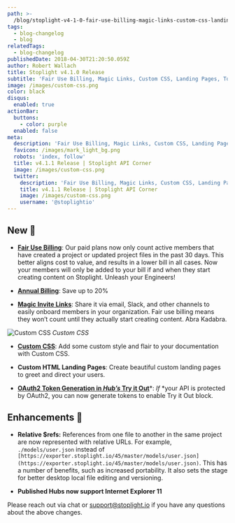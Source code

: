 ```yaml
---
path: >-
  /blog/stoplight-v4-1-0-fair-use-billing-magic-links-custom-css-landing-pages-token-generation-2f38aabdb78b
tags:
  - blog-changelog
  - blog
relatedTags:
  - blog-changelog
publishedDate: 2018-04-30T21:20:50.059Z
author: Robert Wallach
title: Stoplight v4.1.0 Release
subtitle: 'Fair Use Billing, Magic Links, Custom CSS, Landing Pages, Token Generation'
image: /images/custom-css.png
color: black
disqus:
  enabled: true
actionBar:
  buttons:
    - color: purple
  enabled: false
meta:
  description: 'Fair Use Billing, Magic Links, Custom CSS, Landing Pages, Token Generation'
  favicon: /images/mark_light_bg.png
  robots: 'index, follow'
  title: v4.1.1 Release | Stoplight API Corner
  image: /images/custom-css.png
  twitter:
    description: 'Fair Use Billing, Magic Links, Custom CSS, Landing Pages, Token Generation'
    title: v4.1.1 Release | Stoplight API Corner
    image: /images/custom-css.png
    username: '@stoplightio'
---
```

## New 🚀

* **[Fair Use Billing](https://docs.stoplight.io/platform/getting-started/billing)**: Our paid plans now only count active members that have created a project or updated project files in the past 30 days. This better aligns cost to value, and results in a lower bill in all cases. Now your members will only be added to your bill if and when they start creating content on Stoplight. Unleash your Engineers!

* **[Annual Billing](https://docs.stoplight.io/platform/getting-started/billing)**: Save up to 20%

* **[Magic Invite Links](https://docs.stoplight.io/platform/organizations/invite-people)**: Share it via email, Slack, and other channels to easily onboard members in your organization. Fair use billing means they won’t count until they actually start creating content. Abra Kadabra.

![Custom CSS](https://cdn-images-1.medium.com/max/800/1*1J5Ndy3hDPJxnzd0bWd62w.png)
*Custom CSS*

* **[Custom CSS](https://docs.stoplight.io/documentation/design/custom-css)**: Add some custom style and flair to your documentation with Custom CSS.

* **Custom HTML Landing Pages**: Create beautiful custom landing pages to greet and direct your users.

* **[OAuth2 Token Generation in *Hub’s* Try it Out](https://docs.stoplight.io/documentation/oauth-hubs)***: *If* *your API is protected by OAuth2, you can now generate tokens to enable Try it Out block.

## Enhancements 💪

* **Relative $refs:** References from one file to another in the same project are now represented with relative URLs. For example, `./models/user.json` instead of `[https://exporter.stoplight.io/45/master/models/user.json](https://exporter.stoplight.io/45/master/models/user.json)`. This has a number of benefits, such as increased portability. It also sets the stage for better desktop local file editing and versioning.

* **Published Hubs now support Internet Explorer 11**

Please reach out via chat or support@stoplight.io if you have any questions about the above changes.
